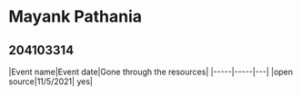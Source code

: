 # Mayank Pathania
## 204103314
|Event name|Event date|Gone through the
resources|
|-----|-----|---|
|open source|11/5/2021| yes|